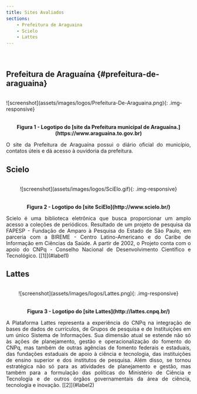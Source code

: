 ```yaml
---
title: Sites Avaliados
sections:
    - Prefeitura de Araguaina
    - Scielo
    - Lattes
---
```


<div class="screenshot-holder" style="display: flex; justify-content: center;margin: 2rem auto">
</div>

## Prefeitura de Araguaína {#prefeitura-de-araguaina}

<div class="screenshot-holder" style="display: flex; justify-content: center;margin: 2rem auto">
  ![screenshot](assets/images/logos/Prefeitura-De-Araguaina.png){: .img-responsive}
</div>

<p style="text-align: center; font-Weight: bold;">
    Figura 1 - Logotipo do [site da Prefeitura municipal de Araguaína.](https://www.araguaina.to.gov.br)
</p>

<div style="text-align: justify;">
O site da Prefeitura de Araguaína possui o diário oficial do município, contatos úteis e dá acesso à ouvidoria da prefeitura.
</div>

## Scielo

<div class="screenshot-holder" width="450" style="display: flex; justify-content: center;margin: 2rem auto">
  ![screenshot](assets/images/logos/SciElo.gif){: .img-responsive}
</div>

<p style="text-align: center; font-Weight: bold;">
    Figura 2 - Logotipo do [site SciElo](http://www.scielo.br/)
</p>

<div style="text-align: justify;">
Scielo é uma biblioteca eletrônica que busca proporcionar um amplo acesso a coleções de periódicos. Resultado de um projeto de pesquisa da FAPESP - Fundação de Amparo à Pesquisa do Estado de São Paulo, em parceria com a BIREME - Centro Latino-Americano e do Caribe de Informação em Ciências da Saúde. A partir de 2002, o Projeto conta com o apoio do CNPq - Conselho Nacional de Desenvolvimento Científico e Tecnológico. [[1]](#label1)
</div>

## Lattes

<div class="screenshot-holder" style="display: flex; justify-content: center;margin: 2rem auto">
  ![screenshot](assets/images/logos/Lattes.png){: .img-responsive}
</div>

<p style="text-align: center; font-Weight: bold;">
    Figura 3 - Logotipo do [site Lattes](http://lattes.cnpq.br/)
</p>

<div style="text-align: justify;">
A Plataforma Lattes representa a experiência do CNPq na integração de bases de dados de currículos, de Grupos de pesquisa e de Instituições em um único Sistema de Informações. Sua dimensão atual se estende não só às ações de planejamento, gestão e operacionalização do fomento do CNPq, mas também de outras agências de fomento federais e estaduais, das fundações estaduais de apoio à ciência e tecnologia, das instituições de ensino superior e dos institutos de pesquisa. Além disso, se tornou estratégica não só para as atividades de planejamento e gestão, mas também para a formulação das políticas do Ministério de Ciência e Tecnologia e de outros órgãos governamentais da área de ciência, tecnologia e inovação. [[2]](#label2)
</div>